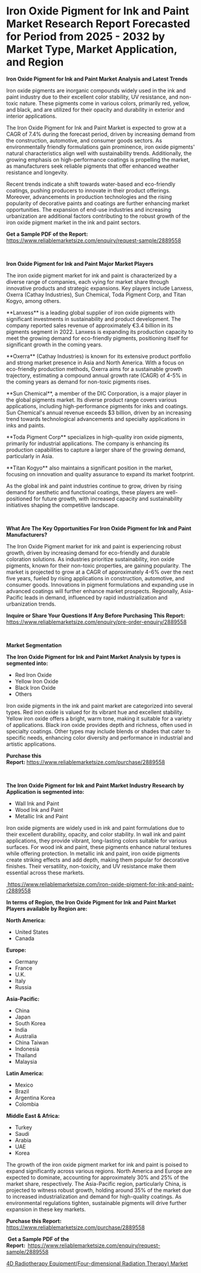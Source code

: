 <p><h1>Iron Oxide Pigment for Ink and Paint Market Research Report Forecasted for Period from 2025 -  2032 by Market Type, Market Application, and Region</h1></p><p><strong>Iron Oxide Pigment for Ink and Paint Market Analysis and Latest Trends</strong></p>
<p><p>Iron oxide pigments are inorganic compounds widely used in the ink and paint industry due to their excellent color stability, UV resistance, and non-toxic nature. These pigments come in various colors, primarily red, yellow, and black, and are utilized for their opacity and durability in exterior and interior applications.</p><p>The Iron Oxide Pigment for Ink and Paint Market is expected to grow at a CAGR of 7.4% during the forecast period, driven by increasing demand from the construction, automotive, and consumer goods sectors. As environmentally friendly formulations gain prominence, iron oxide pigments' natural characteristics align well with sustainability trends. Additionally, the growing emphasis on high-performance coatings is propelling the market, as manufacturers seek reliable pigments that offer enhanced weather resistance and longevity.</p><p>Recent trends indicate a shift towards water-based and eco-friendly coatings, pushing producers to innovate in their product offerings. Moreover, advancements in production technologies and the rising popularity of decorative paints and coatings are further enhancing market opportunities. The expansion of end-use industries and increasing urbanization are additional factors contributing to the robust growth of the iron oxide pigment market in the ink and paint sectors.</p></p>
<p><strong>Get a Sample PDF of the Report:&nbsp;</strong> <a href="https://www.reliablemarketsize.com/enquiry/request-sample/2889558?utm_campaign=2334&utm_medium=2&utm_source=Github&utm_content=ia&utm_term=14032025&utm_id=iron-oxide-pigment-for-ink-and-paint">https://www.reliablemarketsize.com/enquiry/request-sample/2889558</a></p>
<p>&nbsp;</p>
<p><strong>Iron Oxide Pigment for Ink and Paint Major Market Players</strong></p>
<p><p>The iron oxide pigment market for ink and paint is characterized by a diverse range of companies, each vying for market share through innovative products and strategic expansions. Key players include Lanxess, Oxerra (Cathay Industries), Sun Chemical, Toda Pigment Corp, and Titan Kogyo, among others.</p><p>**Lanxess** is a leading global supplier of iron oxide pigments with significant investments in sustainability and product development. The company reported sales revenue of approximately €3.4 billion in its pigments segment in 2022. Lanxess is expanding its production capacity to meet the growing demand for eco-friendly pigments, positioning itself for significant growth in the coming years.</p><p>**Oxerra** (Cathay Industries) is known for its extensive product portfolio and strong market presence in Asia and North America. With a focus on eco-friendly production methods, Oxerra aims for a sustainable growth trajectory, estimating a compound annual growth rate (CAGR) of 4-5% in the coming years as demand for non-toxic pigments rises.</p><p>**Sun Chemical**, a member of the DIC Corporation, is a major player in the global pigments market. Its diverse product range covers various applications, including high-performance pigments for inks and coatings. Sun Chemical's annual revenue exceeds $3 billion, driven by an increasing trend towards technological advancements and specialty applications in inks and paints.</p><p>**Toda Pigment Corp** specializes in high-quality iron oxide pigments, primarily for industrial applications. The company is enhancing its production capabilities to capture a larger share of the growing demand, particularly in Asia. </p><p>**Titan Kogyo** also maintains a significant position in the market, focusing on innovation and quality assurance to expand its market footprint.</p><p>As the global ink and paint industries continue to grow, driven by rising demand for aesthetic and functional coatings, these players are well-positioned for future growth, with increased capacity and sustainability initiatives shaping the competitive landscape.</p></p>
<p>&nbsp;</p>
<p><strong>What Are The Key Opportunities For Iron Oxide Pigment for Ink and Paint Manufacturers?</strong></p>
<p><p>The Iron Oxide Pigment market for ink and paint is experiencing robust growth, driven by increasing demand for eco-friendly and durable coloration solutions. As industries prioritize sustainability, iron oxide pigments, known for their non-toxic properties, are gaining popularity. The market is projected to grow at a CAGR of approximately 4-6% over the next five years, fueled by rising applications in construction, automotive, and consumer goods. Innovations in pigment formulations and expanding use in advanced coatings will further enhance market prospects. Regionally, Asia-Pacific leads in demand, influenced by rapid industrialization and urbanization trends.</p></p>
<p><strong>Inquire or Share Your Questions If Any Before Purchasing This Report:</strong> <a href="https://www.reliablemarketsize.com/enquiry/pre-order-enquiry/2889558?utm_campaign=2334&utm_medium=2&utm_source=Github&utm_content=ia&utm_term=14032025&utm_id=iron-oxide-pigment-for-ink-and-paint">https://www.reliablemarketsize.com/enquiry/pre-order-enquiry/2889558</a></p>
<p>&nbsp;</p>
<p><strong>Market Segmentation</strong></p>
<p><strong>The Iron Oxide Pigment for Ink and Paint Market Analysis by types is segmented into:</strong></p>
<p><ul><li>Red Iron Oxide</li><li>Yellow Iron Oxide</li><li>Black Iron Oxide</li><li>Others</li></ul></p>
<p><p>Iron oxide pigments in the ink and paint market are categorized into several types. Red iron oxide is valued for its vibrant hue and excellent stability. Yellow iron oxide offers a bright, warm tone, making it suitable for a variety of applications. Black iron oxide provides depth and richness, often used in specialty coatings. Other types may include blends or shades that cater to specific needs, enhancing color diversity and performance in industrial and artistic applications.</p></p>
<p><strong>Purchase this Report:&nbsp;</strong><a href="https://www.reliablemarketsize.com/purchase/2889558?utm_campaign=2334&utm_medium=2&utm_source=Github&utm_content=ia&utm_term=14032025&utm_id=iron-oxide-pigment-for-ink-and-paint">https://www.reliablemarketsize.com/purchase/2889558</a></p>
<p>&nbsp;</p>
<p><strong>The Iron Oxide Pigment for Ink and Paint Market Industry Research by Application is segmented into:</strong></p>
<p><ul><li>Wall Ink and Paint</li><li>Wood Ink and Paint</li><li>Metallic Ink and Paint</li></ul></p>
<p><p>Iron oxide pigments are widely used in ink and paint formulations due to their excellent durability, opacity, and color stability. In wall ink and paint applications, they provide vibrant, long-lasting colors suitable for various surfaces. For wood ink and paint, these pigments enhance natural textures while offering protection. In metallic ink and paint, iron oxide pigments create striking effects and add depth, making them popular for decorative finishes. Their versatility, non-toxicity, and UV resistance make them essential across these markets.</p></p>
<p><a href="https://www.reliablemarketsize.com/iron-oxide-pigment-for-ink-and-paint-r2889558?utm_campaign=2334&utm_medium=2&utm_source=Github&utm_content=ia&utm_term=14032025&utm_id=iron-oxide-pigment-for-ink-and-paint">&nbsp;https://www.reliablemarketsize.com/iron-oxide-pigment-for-ink-and-paint-r2889558</a></p>
<p><strong>In terms of Region, the Iron Oxide Pigment for Ink and Paint Market Players available by Region are:</strong></p>
<p>
    <p> <strong> North America: </strong>
        <ul>
            <li>United States</li>
            <li>Canada</li>
        </ul>
        </p> 
    <p> <strong> Europe: </strong>
        <ul>
            <li>Germany</li>
            <li>France</li>
            <li>U.K.</li>
            <li>Italy</li>
            <li>Russia</li>
        </ul>
        </p> 
    <p> <strong> Asia-Pacific: </strong>
        <ul>
            <li>China</li>
            <li>Japan</li>
            <li>South Korea</li>
            <li>India</li>
            <li>Australia</li>
            <li>China Taiwan</li>
            <li>Indonesia</li>
            <li>Thailand</li>
            <li>Malaysia</li>
        </ul>
        </p> 
    <p> <strong> Latin America: </strong>
        <ul>
            <li>Mexico</li>
            <li>Brazil</li>
            <li>Argentina Korea</li>
            <li>Colombia</li>
        </ul>
        </p> 
    <p> <strong> Middle East & Africa: </strong>
        <ul>
            <li>Turkey</li>
            <li>Saudi</li>
            <li>Arabia</li>
            <li>UAE</li>
            <li>Korea</li>
        </ul>
    </p>
    </p>
<p><p>The growth of the iron oxide pigment market for ink and paint is poised to expand significantly across various regions. North America and Europe are expected to dominate, accounting for approximately 30% and 25% of the market share, respectively. The Asia-Pacific region, particularly China, is projected to witness robust growth, holding around 35% of the market due to increased industrialization and demand for high-quality coatings. As environmental regulations tighten, sustainable pigments will drive further expansion in these key markets.</p></p>
<p><strong>Purchase this Report: </strong><a href="https://www.reliablemarketsize.com/purchase/2889558?utm_campaign=2334&utm_medium=2&utm_source=Github&utm_content=ia&utm_term=14032025&utm_id=iron-oxide-pigment-for-ink-and-paint">https://www.reliablemarketsize.com/purchase/2889558</a></p>
<p>&nbsp;<strong>Get a Sample PDF of the Report:&nbsp;&nbsp;</strong><a href="https://www.reliablemarketsize.com/enquiry/request-sample/2889558?utm_campaign=2334&utm_medium=2&utm_source=Github&utm_content=ia&utm_term=14032025&utm_id=iron-oxide-pigment-for-ink-and-paint">https://www.reliablemarketsize.com/enquiry/request-sample/2889558</a></p>
<p><strong></strong></p>
<p><p><a href="https://github.com/rosamariarocque98/Market-Research-Report-List-1/blob/main/4d-radiotherapy-equipmentfour-dimensional-radiation-therapy-market.md?utm_campaign=2334&utm_medium=2&utm_source=Github&utm_content=ia&utm_term=14032025&utm_id=iron-oxide-pigment-for-ink-and-paint">4D Radiotherapy Equipment(Four-dimensional Radiation Therapy) Market</a></p></p>